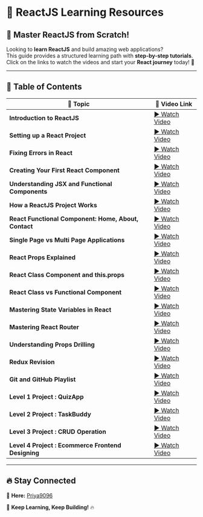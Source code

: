 # 🚀 ReactJS Learning Resources  

## 📌 Master ReactJS from Scratch!  

Looking to **learn ReactJS** and build amazing web applications?  
This guide provides a structured learning path with **step-by-step tutorials**.  
Click on the links to watch the videos and start your **React journey** today! 🎯  

---

## 📖 Table of Contents  

| 📌 **Topic** | 🎥 **Video Link** |
|-------------|----------------|
| **Introduction to ReactJS** | [▶ Watch Video](https://youtu.be/odVXTYLyLhQ?si=r0_UaVDttoHl54q-) |
| **Setting up a React Project** | [▶ Watch Video](https://youtu.be/8MO45LaNo3s?si=vqopUWCKvs4iv8T5) |
| **Fixing Errors in React** | [▶ Watch Video](https://youtu.be/hPqMh7Dj-Jk?si=MJWoyrQ6zsQL_HX) |
| **Creating Your First React Component** | [▶ Watch Video](https://youtu.be/HU6ShQmZhIM?si=7vRHksIdHLy2hp3G) |
| **Understanding JSX and Functional Components** | [▶ Watch Video](https://youtu.be/a5RawHNmzSg?si=wWjOURRWwH8S70HS) |
| **How a ReactJS Project Works** | [▶ Watch Video](https://youtu.be/6ZsNthf_HCk?si=C6T_Tjeha8gsUVAf) |
| **React Functional Component: Home, About, Contact** | [▶ Watch Video](https://youtu.be/21aeaRjNrJo?si=y0Z1iehWLNFD0k08) |
| **Single Page vs Multi Page Applications** | [▶ Watch Video](https://youtu.be/21_KxVd9SPk?si=X5zXDQErHCPB-F-V) |
| **React Props Explained** | [▶ Watch Video](https://youtu.be/b4IONtNawY0?si=nfMew-8zMpxJpFdF) |
| **React Class Component and this.props** | [▶ Watch Video](https://youtu.be/ljos_b_vtpw?si=COnU541afvjAbvGN) |
| **React Class vs Functional Component** | [▶ Watch Video](https://youtu.be/L_2_wfttETg?si=fvCBG4FXaQbGzJbO) |
| **Mastering State Variables in React** | [▶ Watch Video](https://youtu.be/qpk3LFqc-m8?si=UCGN7qhXCFmAkgGz) |
| **Mastering React Router** | [▶ Watch Video](https://youtu.be/3e3PUB0IsyA?si=aUc1fadyVVg3z0Jj) |
| **Understanding Props Drilling** | [▶ Watch Video](https://youtu.be/XBe4_Xg_VsQ?si=0JpTub759ddlI5RQ) |
| **Redux Revision** | [▶ Watch Video](https://youtu.be/Kazs2WJg8kE?si=wreBawl_0vhwzhzX) |
| **Git and GitHub Playlist** | [▶ Watch Video](https://youtu.be/jFhrupIej8E?si=G1ZyE0tF4fCaL8dp) |
| **Level 1 Project : QuizApp** | [▶ Watch Video](https://youtu.be/JzyLEU_FAZE?si=Ny4IVIW4gPBUp3Hy) |
| **Level 2 Project : TaskBuddy** | [▶ Watch Video](https://youtu.be/Q4aB0IgKYx0?si=hPPt6RpRWZdkHM1h) |
| **Level 3 Project : CRUD Operation** | [▶ Watch Video](https://youtu.be/JzyLEU_FAZE?si=Ny4IVIW4gPBUp3Hy) |
| **Level 4 Project : Ecommerce Frontend Designing** | [▶ Watch Video](https://youtu.be/Q4aB0IgKYx0?si=hPPt6RpRWZdkHM1h) |

---

## 🔥 Stay Connected  
🌟 **Here:** [Priya9096](https://www.youtube.com/@JobReadyCoderZ)  

🚀 **Keep Learning, Keep Building!** 🔥
